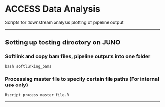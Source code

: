 # ACCESS Data Analysis

Scripts for downstream analysis plotting of pipeline output

---

## Setting up testing directory on JUNO

### Softlink and copy bam files, pipeline outputs into one folder

```{bash}
bash softlinking_bams
```

### Processing master file to specify certain file paths (For internal use only)

```{bash}
Rscript process_master_file.R 
```

---


